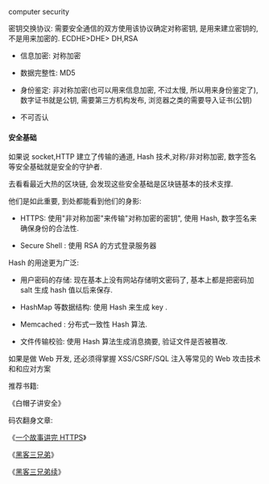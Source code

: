  computer security

密钥交换协议: 需要安全通信的双方使用该协议确定对称密钥, 是用来建立密钥的, 不是用来加密的. ECDHE>DHE> DH,RSA

- 信息加密: 对称加密

- 数据完整性: MD5

- 身份鉴定: 非对称加密(也可以用来信息加密, 不过太慢, 所以用来身份鉴定了), 数字证书就是公钥, 需要第三方机构发布, 浏览器之类的需要导入证书(公钥)

- 不可否认

#### 安全基础

如果说 socket,HTTP 建立了传输的通道, Hash 技术,对称/非对称加密,  数字签名等安全基础就是安全的守护者.

去看看最近大热的区块链, 会发现这些安全基础是区块链基本的技术支撑.

他们是如此重要, 到处都能看到他们的身影:

- HTTPS: 使用"非对称加密"来传输"对称加密的密钥", 使用 Hash, 数字签名来确保身份的合法性.

- Secure Shell :  使用 RSA 的方式登录服务器

Hash 的用途更为广泛:

- 用户密码的存储:  现在基本上没有网站存储明文密码了, 基本上都是把密码加 salt 生成 hash 值以后来保存.

- HashMap 等数据结构:  使用 Hash 来生成 key .

- Memcached : 分布式一致性 Hash 算法.

- 文件传输校验:  使用 Hash 算法生成消息摘要, 验证文件是否被篡改.

如果是做 Web 开发, 还必须得掌握 XSS/CSRF/SQL 注入等常见的 Web 攻击技术和和应对方案

推荐书籍:

《白帽子讲安全》

码农翻身文章:

《[一个故事讲完 HTTPS](http://mp.weixin.qq.com/s?__biz=MzAxOTc0NzExNg==&mid=2665513779&idx=1&sn=a1de58690ad4f95111e013254a026ca2&chksm=80d67b70b7a1f26697fa1626b3e9830dbdf4857d7a9528d22662f2e43af149265c4fd1b60024&scene=21#wechat_redirect)》

《[黑客三兄弟](http://mp.weixin.qq.com/s?__biz=MzAxOTc0NzExNg==&mid=2665514169&idx=1&sn=f6f8dffdb29c4075d094dd7203189e5b&chksm=80d67cfab7a1f5ecb7daf768a0364879c0d26483fd2e595d67bcf82822c5fbb9525323956d51&scene=21#wechat_redirect)》

《[黑客三兄弟续](http://mp.weixin.qq.com/s?__biz=MzAxOTc0NzExNg==&mid=2665514255&idx=1&sn=d187867dbd547351350b608a4810ab67&chksm=80d67d4cb7a1f45a227150ae0c4728ae2d23224de808308e735abf20b258decb30ac92ce9b34&scene=21#wechat_redirect)》
